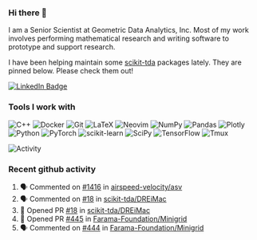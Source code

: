 ### Hi there 👋

I am a Senior Scientist at Geometric Data Analytics, Inc. Most of my work involves
performing mathematical research and writing software to prototype and support
research. 

I have been helping maintain some [scikit-tda](https://docs.scikit-tda.org) packages lately. 
They are pinned below. Please check them out!

<div id="badges">
  <a href="https://www.linkedin.com/in/michael-catanzaro-a8335547">
    <img src="https://img.shields.io/badge/LinkedIn-blue?style=for-the-badge&logo=linkedin&logoColor=white" alt="LinkedIn Badge"/>
  </a>
</div>


### Tools I work with

![C++](https://img.shields.io/badge/c++-%2300599C.svg?style=for-the-badge&logo=c%2B%2B&logoColor=white)
![Docker](https://img.shields.io/badge/Docker-2CA5E0?style=for-the-badge&logo=docker&logoColor=white)
![Git](https://img.shields.io/badge/GIT-E44C30?style=for-the-badge&logo=git&logoColor=white)
![LaTeX](https://img.shields.io/badge/latex-%23008080.svg?style=for-the-badge&logo=latex&logoColor=white)
![Neovim](https://img.shields.io/badge/NeoVim-%2357A143.svg?&style=for-the-badge&logo=neovim&logoColor=white)
![NumPy](https://img.shields.io/badge/numpy-%23013243.svg?style=for-the-badge&logo=numpy&logoColor=white)
![Pandas](https://img.shields.io/badge/pandas-%23150458.svg?style=for-the-badge&logo=pandas&logoColor=white)
![Plotly](https://img.shields.io/badge/Plotly-%233F4F75.svg?style=for-the-badge&logo=plotly&logoColor=white)
![Python](https://img.shields.io/badge/python-3670A0?style=for-the-badge&logo=python&logoColor=ffdd54)
![PyTorch](https://img.shields.io/badge/PyTorch-%23EE4C2C.svg?style=for-the-badge&logo=PyTorch&logoColor=white)
![scikit-learn](https://img.shields.io/badge/scikit--learn-%23F7931E.svg?style=for-the-badge&logo=scikit-learn&logoColor=white)
![SciPy](https://img.shields.io/badge/SciPy-%230C55A5.svg?style=for-the-badge&logo=scipy&logoColor=%white)
![TensorFlow](https://img.shields.io/badge/TensorFlow-%23FF6F00.svg?style=for-the-badge&logo=TensorFlow&logoColor=white)
![Tmux](https://img.shields.io/badge/tmux-1BB91F?style=for-the-badge&logo=tmux&logoColor=white)

![Activity](https://github-readme-activity-graph.vercel.app/graph?username=catanzaromj&theme=github)

### Recent github activity

<!--START_SECTION:activity-->
1. 🗣 Commented on [#1416](https://github.com/airspeed-velocity/asv/issues/1416#issuecomment-2349950993) in [airspeed-velocity/asv](https://github.com/airspeed-velocity/asv)
2. 🗣 Commented on [#18](https://github.com/scikit-tda/DREiMac/pull/18#issuecomment-2336812725) in [scikit-tda/DREiMac](https://github.com/scikit-tda/DREiMac)
3. 💪 Opened PR [#18](https://github.com/scikit-tda/DREiMac/pull/18) in [scikit-tda/DREiMac](https://github.com/scikit-tda/DREiMac)
4. 💪 Opened PR [#445](https://github.com/Farama-Foundation/Minigrid/pull/445) in [Farama-Foundation/Minigrid](https://github.com/Farama-Foundation/Minigrid)
5. 🗣 Commented on [#444](https://github.com/Farama-Foundation/Minigrid/issues/444#issuecomment-2303021050) in [Farama-Foundation/Minigrid](https://github.com/Farama-Foundation/Minigrid)
<!--END_SECTION:activity-->
